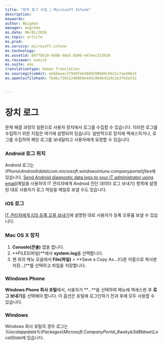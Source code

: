 ```yaml
---
title: "장치 로그 수집 | Microsoft Intune"
description: 
keywords: 
author: Nbigman
manager: angrobe
ms.date: 06/01/2016
ms.topic: article
ms.prod: 
ms.service: microsoft-intune
ms.technology: 
ms.assetid: d97fb610-9d88-40e5-bb06-447eec533630
ms.reviewer: esmich
ms.suite: ems
translationtype: Human Translation
ms.sourcegitcommit: eeb0aeac2f94dfde50d9398b09c6b21c7ae40624
ms.openlocfilehash: fb4bc718212480b9e44dc964b432dc2e37b3e531


---
```


# 장치 로그

문제 해결 과정의 일환으로 사용자 장치에서 로그를 수집할 수 있습니다. 이러한 로그를 수집하기 위한 지침은 여기에 설명되어 있습니다. 일반적으로 장치에 액세스하거나, 로그를 수집하여 해당 로그를 보내달라고 사용자에게 요청할 수 있습니다.

### Android 로그 위치
Android 로그는 *<Android Device>\Phone\Android\data\com.microsoft.windowsintune.companyportal\files*에 있습니다. [Send Android diagnostic data logs to your IT administrator using email](/intune/enduser/send-diagnostic-data-logs-to-your-it-administrator-using-email-android)(메일을 사용하여 IT 관리자에게 Android 진단 데이터 로그 보내기) 항목에 설명된 대로 사용자가 로그 파일을 메일로 보낼 수도 있습니다.

### iOS 로그

[IT 관리자에게 iOS 등록 오류 보내기](/intune/enduser/send-errors-to-your-it-admin-ios)에 설명된 대로 사용자가 등록 오류를 보낼 수 있습니다.

### Mac OS X 장치

1. **Console(콘솔)** 앱을 엽니다.
2. **FILES(파일)**에서 **system.log**를 선택합니다.
3. 맨 위의 메뉴 모음에서 **File(파일)** > **Save a Copy As…(다른 이름으로 복사본 저장…)**를 선택하고 파일을 저장합니다.

### Windows Phone

**Windows Phone 회사 포털**에서, 사용자가 **…**을 선택하여 메뉴에 액세스한 후 **로그 보내기**를 선택해야 합니다. 이 옵션은 포털에 로그인하기 전과 후에 모두 사용할 수 있습니다.

### Windows

Windows 회사 포털의 경우 로그는 *%localappdata%\Packages\Microsoft.CompanyPortal_8wekyb3d8bbwe\LocalState*에 있습니다.



<!--HONumber=Aug16_HO1-->


